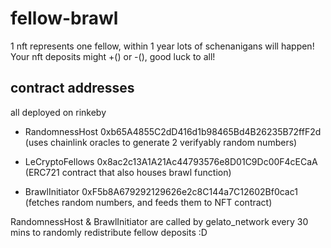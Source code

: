 # fellow-brawl 
 1 nft represents one fellow, within 1 year lots of schenanigans will happen! Your nft deposits might +() or -(), good luck to all!

## contract addresses
all deployed on rinkeby

- RandomnessHost 0xb65A4855C2dD416d1b98465Bd4B26235B72ffF2d
    (uses chainlink oracles to generate 2 verifyably random numbers)

- LeCryptoFellows 0x8ac2c13A1A21Ac44793576e8D01C9Dc00F4cECaA
    (ERC721 contract that also houses brawl function)

- BrawlInitiator 0xF5b8A679292129626e2c8C144a7C12602Bf0cac1
    (fetches random numbers, and feeds them to NFT contract)

RandomnessHost & BrawlInitiator are called by gelato_network every 30 mins to randomly redistribute fellow deposits :D





